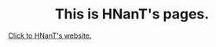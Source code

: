 <h1><center>This is HNanT's pages.</center> </h1>
<a href="http://www.httptec.com">Click to HNanT's website.</a>
